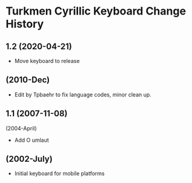 Turkmen Cyrillic Keyboard Change History
========================================

1.2 (2020-04-21)
------------------
* Move keyboard to release

(2010-Dec)
----------
* Edit by Tpbaehr to fix language codes, minor clean up.

1.1 (2007-11-08)
----------------

(2004-April)
* Add O umlaut

(2002-July)
-----------------
* Initial keyboard for mobile platforms

